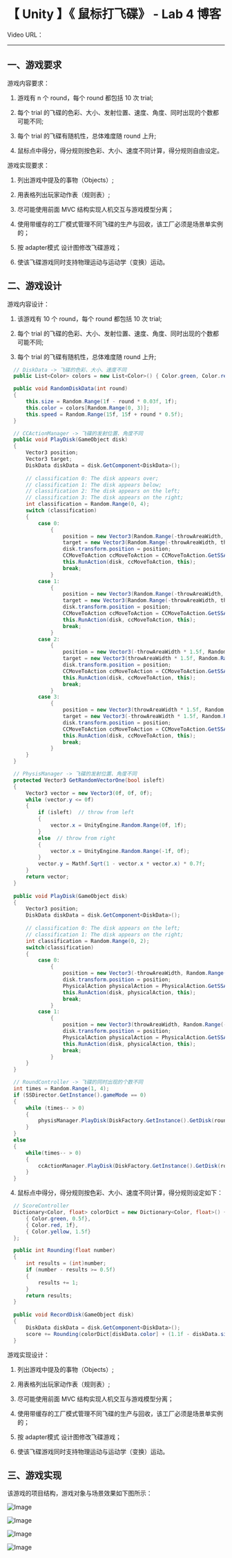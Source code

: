 # 【 Unity 】《 鼠标打飞碟》 - Lab 4 博客 

Video URL：

---

## 一、游戏要求 

游戏内容要求：

1. 游戏有 n 个 round，每个 round 都包括 10 次 trial;

2. 每个 trial 的飞碟的色彩、大小、发射位置、速度、角度、同时出现的个数都可能不同;

3. 每个 trial 的飞碟有随机性，总体难度随 round 上升;

4. 鼠标点中得分，得分规则按色彩、大小、速度不同计算，得分规则自由设定。

游戏实现要求：

1. 列出游戏中提及的事物（Objects）;

2. 用表格列出玩家动作表（规则表）;

3. 尽可能使用前面 MVC 结构实现人机交互与游戏模型分离；
4. 使用带缓存的工厂模式管理不同飞碟的生产与回收，该工厂必须是场景单实例的；
5. 按 adapter模式 设计图修改飞碟游戏；

6. 使该飞碟游戏同时支持物理运动与运动学（变换）运动。

## 二、游戏设计 

游戏内容设计：

1. 该游戏有 10 个 round，每个 round 都包括 10 次 trial;

2. 每个 trial 的飞碟的色彩、大小、发射位置、速度、角度、同时出现的个数都可能不同;
3. 每个 trial 的飞碟有随机性，总体难度随 round 上升;

```cs
  // DiskData -> 飞碟的色彩、大小、速度不同
  public List<Color> colors = new List<Color>() { Color.green, Color.red, Color.yellow };

  public void RandomDiskData(int round)
  {
      this.size = Random.Range(1f - round * 0.03f, 1f);
      this.color = colors[Random.Range(0, 3)];
      this.speed = Random.Range(15f, 15f + round * 0.5f);
  }

  // CCActionManager -> 飞碟的发射位置、角度不同
  public void PlayDisk(GameObject disk)
  {
      Vector3 position;
      Vector3 target;
      DiskData diskData = disk.GetComponent<DiskData>();
  
      // classification 0: The disk appears over;
      // classification 1: The disk appears below;
      // classification 2: The disk appears on the left;
      // classification 3: The disk appears on the right;
      int classification = Random.Range(0, 4);
      switch (classification)
      {
          case 0:
              {
                  position = new Vector3(Random.Range(-throwAreaWidth, throwAreaWidth), throwAreaHeight * 3);
                  target = new Vector3(Random.Range(-throwAreaWidth, throwAreaWidth), -throwAreaHeight * 3);
                  disk.transform.position = position;
                  CCMoveToAction ccMoveToAction = CCMoveToAction.GetSSAction(target, diskData.speed * 0.75f);
                  this.RunAction(disk, ccMoveToAction, this);
                  break;
              }
          case 1:
              {
                  position = new Vector3(Random.Range(-throwAreaWidth, throwAreaWidth), -throwAreaHeight * 3);
                  target = new Vector3(Random.Range(-throwAreaWidth, throwAreaWidth), throwAreaHeight * 3);
                  disk.transform.position = position;
                  CCMoveToAction ccMoveToAction = CCMoveToAction.GetSSAction(target, diskData.speed * 0.75f);
                  this.RunAction(disk, ccMoveToAction, this);
                  break;
              }
          case 2:
              {
                  position = new Vector3(-throwAreaWidth * 1.5f, Random.Range(-throwAreaHeight, throwAreaHeight));
                  target = new Vector3(throwAreaWidth * 1.5f, Random.Range(-throwAreaHeight, throwAreaHeight));
                  disk.transform.position = position;
                  CCMoveToAction ccMoveToAction = CCMoveToAction.GetSSAction(target, diskData.speed * 0.75f);
                  this.RunAction(disk, ccMoveToAction, this);
                  break;
              }
          case 3:
              {
                  position = new Vector3(throwAreaWidth * 1.5f, Random.Range(-throwAreaHeight, throwAreaHeight));
                  target = new Vector3(-throwAreaWidth * 1.5f, Random.Range(-throwAreaHeight, throwAreaHeight));
                  disk.transform.position = position;
                  CCMoveToAction ccMoveToAction = CCMoveToAction.GetSSAction(target, diskData.speed * 0.75f);
                  this.RunAction(disk, ccMoveToAction, this);
                  break;
              }
      }
  }

  // PhysisManager -> 飞碟的发射位置、角度不同
  protected Vector3 GetRandomVectorOne(bool isleft)
  {
      Vector3 vector = new Vector3(0f, 0f, 0f);
      while (vector.y <= 0f)
      {
          if (isleft)  // throw from left
          {
              vector.x = UnityEngine.Random.Range(0f, 1f);
          }
          else  // throw from right
          {
              vector.x = UnityEngine.Random.Range(-1f, 0f);
          }
          vector.y = Mathf.Sqrt(1 - vector.x * vector.x) * 0.7f;
      }
      return vector;
  }
  
  public void PlayDisk(GameObject disk)
  {
      Vector3 position;
      DiskData diskData = disk.GetComponent<DiskData>();
  
      // classification 0: The disk appears on the left;
      // classification 1: The disk appears on the right;
      int classification = Random.Range(0, 2);
      switch(classification)
      {
          case 0:
              {
                  position = new Vector3(-throwAreaWidth, Random.Range(-throwAreaHeight, throwAreaHeight));
                  disk.transform.position = position;
                  PhysicalAction physicalAction = PhysicalAction.GetSSAction(GetRandomVectorOne(true) * diskData.speed);
                  this.RunAction(disk, physicalAction, this);
                  break;
              }
          case 1:
              {
                  position = new Vector3(throwAreaWidth, Random.Range(-throwAreaHeight, throwAreaHeight));
                  disk.transform.position = position;
                  PhysicalAction physicalAction = PhysicalAction.GetSSAction(GetRandomVectorOne(false) * diskData.speed);
                  this.RunAction(disk, physicalAction, this);
                  break;
              }
      }
  }

  // RoundController -> 飞碟的同时出现的个数不同
  int times = Random.Range(1, 4);
  if (SSDirector.GetInstance().gameMode == 0)
  {
      while (times-- > 0)
      {
          physisManager.PlayDisk(DiskFactory.GetInstance().GetDisk(round, 0));
      }
  }
  else
  {
      while(times-- > 0)
      {
          ccActionManager.PlayDisk(DiskFactory.GetInstance().GetDisk(round, 1));
      }
  }
```

4. 鼠标点中得分，得分规则按色彩、大小、速度不同计算，得分规则设定如下：

```cs
  // ScoreController
  Dictionary<Color, float> colorDict = new Dictionary<Color, float>() {
      { Color.green, 0.5f},
      { Color.red, 1f},
      { Color.yellow, 1.5f}
  };

  public int Rounding(float number)
  {
      int results = (int)number;
      if (number - results >= 0.5f)
      {
          results += 1;
      }
      return results;
  }
  
  public void RecordDisk(GameObject disk)
  {
      DiskData diskData = disk.GetComponent<DiskData>();
      score += Rounding(colorDict[diskData.color] + (1.1f - diskData.size) * 4 + (diskData.speed - 14f) * 0.3f);
  }
```

游戏实现设计：

1. 列出游戏中提及的事物（Objects）;

2. 用表格列出玩家动作表（规则表）;

3. 尽可能使用前面 MVC 结构实现人机交互与游戏模型分离；
4. 使用带缓存的工厂模式管理不同飞碟的生产与回收，该工厂必须是场景单实例的；
5. 按 adapter模式 设计图修改飞碟游戏；

6. 使该飞碟游戏同时支持物理运动与运动学（变换）运动。

## 三、游戏实现

该游戏的项目结构，游戏对象与场景效果如下图所示： 

![Image](./word/media/image1.png)

![Image](./word/media/image2.png)

![Image](./word/media/image3.png)

![Image](./word/media/Main.png)
